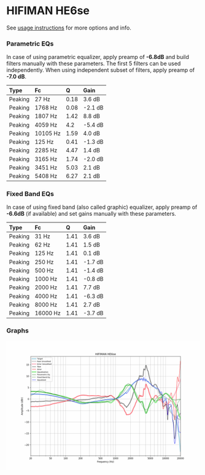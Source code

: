 # HIFIMAN HE6se
See [usage instructions](https://github.com/jaakkopasanen/AutoEq#usage) for more options and info.

### Parametric EQs
In case of using parametric equalizer, apply preamp of **-6.8dB** and build filters manually
with these parameters. The first 5 filters can be used independently.
When using independent subset of filters, apply preamp of **-7.0 dB**.

| Type    | Fc       |    Q | Gain    |
|:--------|:---------|:-----|:--------|
| Peaking | 27 Hz    | 0.18 | 3.6 dB  |
| Peaking | 1768 Hz  | 0.08 | -2.1 dB |
| Peaking | 1807 Hz  | 1.42 | 8.8 dB  |
| Peaking | 4059 Hz  | 4.2  | -5.4 dB |
| Peaking | 10105 Hz | 1.59 | 4.0 dB  |
| Peaking | 125 Hz   | 0.41 | -1.3 dB |
| Peaking | 2285 Hz  | 4.47 | 1.4 dB  |
| Peaking | 3165 Hz  | 1.74 | -2.0 dB |
| Peaking | 3451 Hz  | 5.03 | 2.1 dB  |
| Peaking | 5408 Hz  | 6.27 | 2.1 dB  |

### Fixed Band EQs
In case of using fixed band (also called graphic) equalizer, apply preamp of **-6.6dB**
(if available) and set gains manually with these parameters.

| Type    | Fc       |    Q | Gain    |
|:--------|:---------|:-----|:--------|
| Peaking | 31 Hz    | 1.41 | 3.6 dB  |
| Peaking | 62 Hz    | 1.41 | 1.5 dB  |
| Peaking | 125 Hz   | 1.41 | 0.1 dB  |
| Peaking | 250 Hz   | 1.41 | -1.7 dB |
| Peaking | 500 Hz   | 1.41 | -1.4 dB |
| Peaking | 1000 Hz  | 1.41 | -0.8 dB |
| Peaking | 2000 Hz  | 1.41 | 7.7 dB  |
| Peaking | 4000 Hz  | 1.41 | -6.3 dB |
| Peaking | 8000 Hz  | 1.41 | 2.7 dB  |
| Peaking | 16000 Hz | 1.41 | -3.7 dB |

### Graphs
![](./HIFIMAN%20HE6se.png)